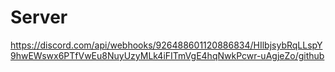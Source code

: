 # Server
https://discord.com/api/webhooks/926488601120886834/HIlbjsybRqLLspY9hwEWswx6PTfVwEu8NuyUzyMLk4iFITmVgE4hqNwkPcwr-uAgjeZo/github

